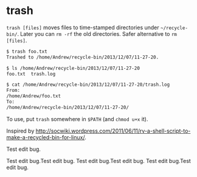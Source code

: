 trash
=====

`trash [files]` moves files to time-stamped directories under `~/recycle-bin/`. Later you can `rm -rf` the old directories. Safer alternative to `rm [files]`.

```bash
$ trash foo.txt
Trashed to /home/Andrew/recycle-bin/2013/12/07/11-27-20.

$ ls /home/Andrew/recycle-bin/2013/12/07/11-27-20
foo.txt  trash.log

$ cat /home/Andrew/recycle-bin/2013/12/07/11-27-20/trash.log
From:
/home/Andrew/foo.txt
To:
/home/Andrew/recycle-bin/2013/12/07/11-27-20/
```

To use, put `trash` somewhere in `$PATH` (and `chmod u+x` it).

Inspired by http://socwiki.wordpress.com/2011/06/11/rv-a-shell-script-to-make-a-recycled-bin-for-linux/.

Test edit bug.

Test edit bug.Test edit bug.
Test edit bug.Test edit bug.
Test edit bug.Test edit bug.
